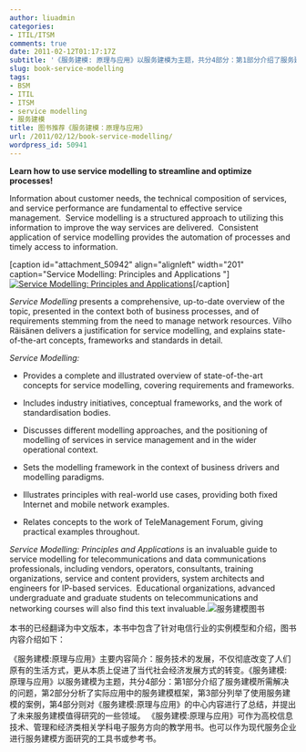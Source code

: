 ```yaml
---
author: liuadmin
categories:
- ITIL/ITSM
comments: true
date: 2011-02-12T01:17:17Z
subtitle: '《服务建模: 原理与应用》以服务建模为主题，共分4部分：第1部分介绍了服务建模所需解决的问题，第2部分分析了实际应用中的服务建模框架，第3部分列举了使用服务建模的案例，第4部分则对《服务建模:原理与应用》的中心内容进行了总结，并提出了未来服务建模值得研究的一些领域。'
slug: book-service-modelling
tags:
- BSM
- ITIL
- ITSM
- service modelling
- 服务建模
title: 图书推荐《服务建模：原理与应用》
url: /2011/02/12/book-service-modelling/
wordpress_id: 50941
---
```


**Learn how to use service modelling to streamline and optimize processes!**

Information about customer needs, the technical composition of  services, and service performance are fundamental to effective service  management.  Service modelling is a structured approach to utilizing  this information to improve the way services are delivered.  Consistent  application of service modelling provides the automation of processes  and timely access to information.

[caption id="attachment_50942" align="alignleft" width="201" caption="Service Modelling: Principles and Applications "][![Service Modelling: Principles and Applications ](http://cdn1.martinliu.cn/wp-content/uploads/2011/02/couverture_OKLWOOARSOLOWB-201x300.jpg)](http://martinliu.cn/2011/02/book-service-modelling.html/couverture_oklwooarsolowb)[/caption]

_Service Modelling_ presents a comprehensive, up-to-date overview of the topic, presented  in the context both of business processes, and of requirements stemming  from the need to manage network resources. Vilho Räisänen delivers a  justification for service modelling, and explains state-of-the-art  concepts, frameworks and standards in detail.

_Service Modelling:_



	
  * Provides  a complete and illustrated overview of state-of-the-art concepts for  service modelling, covering requirements and frameworks.

	
  * Includes industry initiatives, conceptual frameworks, and the work of standardisation bodies.

	
  * Discusses  different modelling approaches, and the positioning of modelling of  services in service management and in the wider operational context.

	
  * Sets the modelling framework in the context of business drivers and modelling paradigms.

	
  * Illustrates principles with real-world use cases, providing both fixed Internet and mobile network examples.

	
  * Relates concepts to the work of TeleManagement Forum, giving practical examples throughout.


_Service Modelling: Principles and Applications_ is an invaluable guide to service modelling for telecommunications and  data communications professionals, including vendors, operators,  consultants, training organizations, service and content providers,  system architects and engineers for IP-based services.  Educational  organizations, advanced undergraduate and graduate students on  telecommunications and networking courses will also find this text  invaluable.![服务建模图书](http://ec4.images-amazon.com/images/I/41pNX5HatCL._SL500_AA240_.jpg)

本书的已经翻译为中文版本，本书中包含了针对电信行业的实例模型和介绍，图书内容介绍如下：

《服务建模:原理与应用》主要内容简介：服务技术的发展，不仅彻底改变了人们原有的生活方式，更从本质上促进了当代社会经济发展方式的转变。《服务建模: 原理与应用》以服务建模为主题，共分4部分：第1部分介绍了服务建模所需解决的问题，第2部分分析了实际应用中的服务建模框架，第3部分列举了使用服务建模的案例，第4部分则对《服务建模:原理与应用》的中心内容进行了总结，并提出了未来服务建模值得研究的一些领域。
《服务建模:原理与应用》可作为高校信息技术、管理和经济类相关学科电子服务方向的教学用书。也可以作为现代服务企业进行服务建模方面研究的工具书或参考书。
